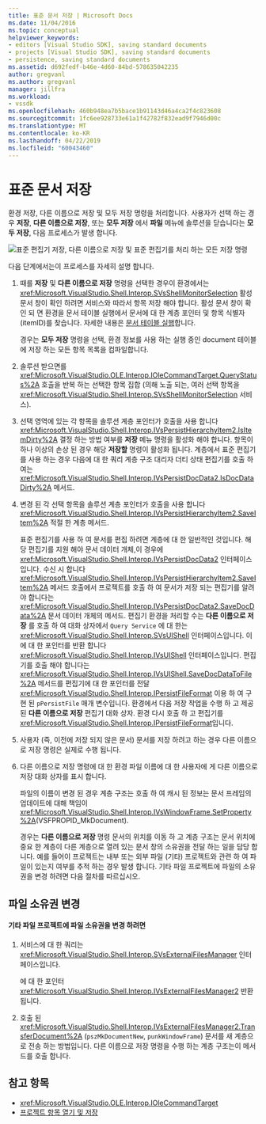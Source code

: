 ```yaml
---
title: 표준 문서 저장 | Microsoft Docs
ms.date: 11/04/2016
ms.topic: conceptual
helpviewer_keywords:
- editors [Visual Studio SDK], saving standard documents
- projects [Visual Studio SDK], saving standard documents
- persistence, saving standard documents
ms.assetid: d692fedf-b46e-4d60-84bd-578635042235
author: gregvanl
ms.author: gregvanl
manager: jillfra
ms.workload:
- vssdk
ms.openlocfilehash: 460b948ea7b5bace1b91143d46a4ca2f4c823608
ms.sourcegitcommit: 1fc6ee928733e61a1f42782f832ead9f7946d00c
ms.translationtype: MT
ms.contentlocale: ko-KR
ms.lasthandoff: 04/22/2019
ms.locfileid: "60043460"
---
```

# <a name="saving-a-standard-document"></a>표준 문서 저장
환경 저장, 다른 이름으로 저장 및 모두 저장 명령을 처리합니다. 사용자가 선택 하는 경우 **저장**, **다른 이름으로 저장**, 또는 **모두 저장** 에서 **파일** 메뉴에 솔루션을 닫습니다는  **모두 저장**, 다음 프로세스가 발생 합니다.

 ![표준 편집기](../../extensibility/internals/media/public.gif "공용") 저장, 다른 이름으로 저장 및 표준 편집기를 처리 하는 모든 저장 명령

 다음 단계에서는이 프로세스를 자세히 설명 합니다.

1. 때를 **저장** 및 **다른 이름으로 저장** 명령을 선택한 경우이 환경에서는 <xref:Microsoft.VisualStudio.Shell.Interop.SVsShellMonitorSelection> 활성 문서 창이 확인 하려면 서비스와 따라서 항목 저장 해야 합니다. 활성 문서 창이 확인 되 면 환경을 문서 테이블 실행에서 문서에 대 한 계층 포인터 및 항목 식별자 (itemID)를 찾습니다. 자세한 내용은 [문서 테이블 실행](../../extensibility/internals/running-document-table.md)합니다.

    경우는 **모두 저장** 명령을 선택, 환경 정보를 사용 하는 실행 중인 document 테이블에 저장 하는 모든 항목 목록을 컴파일합니다.

2. 솔루션 받으면를 <xref:Microsoft.VisualStudio.OLE.Interop.IOleCommandTarget.QueryStatus%2A> 호출을 반복 하는 선택한 항목 집합 (의해 노출 되는, 여러 선택 항목을 <xref:Microsoft.VisualStudio.Shell.Interop.SVsShellMonitorSelection> 서비스).

3. 선택 영역에 있는 각 항목을 솔루션 계층 포인터가 호출을 사용 합니다 <xref:Microsoft.VisualStudio.Shell.Interop.IVsPersistHierarchyItem2.IsItemDirty%2A> 결정 하는 방법 여부를 **저장** 메뉴 명령을 활성화 해야 합니다. 항목이 하나 이상의 손상 된 경우 해당 **저장할** 명령이 활성화 됩니다. 계층에서 표준 편집기를 사용 하는 경우 다음에 대 한 쿼리 계층 구조 대리자 더티 상태 편집기를 호출 하 여는 <xref:Microsoft.VisualStudio.Shell.Interop.IVsPersistDocData2.IsDocDataDirty%2A> 메서드.

4. 변경 된 각 선택 항목을 솔루션 계층 포인터가 호출을 사용 합니다 <xref:Microsoft.VisualStudio.Shell.Interop.IVsPersistHierarchyItem2.SaveItem%2A> 적절 한 계층 메서드.

    표준 편집기를 사용 하 여 문서를 편집 하려면 계층에 대 한 일반적인 것입니다. 해당 편집기를 지원 해야 문서 데이터 개체,이 경우에 <xref:Microsoft.VisualStudio.Shell.Interop.IVsPersistDocData2> 인터페이스입니다. 수신 시 합니다 <xref:Microsoft.VisualStudio.Shell.Interop.IVsPersistHierarchyItem2.SaveItem%2A> 메서드 호출에서 프로젝트를 호출 하 여 문서가 저장 되는 편집기를 알려야 합니다는 <xref:Microsoft.VisualStudio.Shell.Interop.IVsPersistDocData2.SaveDocData%2A> 문서 데이터 개체의 메서드. 편집기 환경을 처리할 수는 **다른 이름으로 저장** 를 호출 하 여 대화 상자에서 `Query Service` 에 대 한는 <xref:Microsoft.VisualStudio.Shell.Interop.SVsUIShell> 인터페이스입니다. 이에 대 한 포인터를 반환 합니다 <xref:Microsoft.VisualStudio.Shell.Interop.IVsUIShell> 인터페이스입니다. 편집기를 호출 해야 합니다는 <xref:Microsoft.VisualStudio.Shell.Interop.IVsUIShell.SaveDocDataToFile%2A> 메서드를 편집기에 대 한 포인터를 전달 <xref:Microsoft.VisualStudio.Shell.Interop.IPersistFileFormat> 이용 하 여 구현 된 `pPersistFile` 매개 변수입니다. 환경에서 다음 저장 작업을 수행 하 고 제공 된 **다른 이름으로 저장** 편집기 대화 상자. 환경 다시 호출 하 고 편집기를 <xref:Microsoft.VisualStudio.Shell.Interop.IPersistFileFormat>입니다.

5. 사용자 (즉, 이전에 저장 되지 않은 문서) 문서를 저장 하려고 하는 경우 다른 이름으로 저장 명령은 실제로 수행 됩니다.

6. 다른 이름으로 저장 명령에 대 한 환경 파일 이름에 대 한 사용자에 게 다른 이름으로 저장 대화 상자를 표시 합니다.

    파일의 이름이 변경 된 경우 계층 구조는 호출 하 여 캐시 된 정보는 문서 프레임의 업데이트에 대해 책임이 <xref:Microsoft.VisualStudio.Shell.Interop.IVsWindowFrame.SetProperty%2A>(VSFPROPID_MkDocument).

   경우는 **다른 이름으로 저장** 명령 문서의 위치를 이동 하 고 계층 구조는 문서 위치에 중요 한 계층이 다른 계층으로 열려 있는 문서 창의 소유권을 전달 하는 일을 담당 합니다. 예를 들어이 프로젝트는 내부 또는 외부 파일 (기타) 프로젝트와 관련 하 여 파일이 있는지 여부를 추적 하는 경우 발생 합니다. 기타 파일 프로젝트에 파일의 소유권을 변경 하려면 다음 절차를 따르십시오.

## <a name="changing-file-ownership"></a>파일 소유권 변경

#### <a name="to-change-file-ownership-to-the-miscellaneous-files-project"></a>기타 파일 프로젝트에 파일 소유권을 변경 하려면

1. 서비스에 대 한 쿼리는 <xref:Microsoft.VisualStudio.Shell.Interop.SVsExternalFilesManager> 인터페이스입니다.

     에 대 한 포인터 <xref:Microsoft.VisualStudio.Shell.Interop.IVsExternalFilesManager2> 반환 됩니다.

2. 호출 된 <xref:Microsoft.VisualStudio.Shell.Interop.IVsExternalFilesManager2.TransferDocument%2A> (`pszMkDocumentNew`, `punkWindowFrame`) 문서를 새 계층으로 전송 하는 방법입니다. 다른 이름으로 저장 명령을 수행 하는 계층 구조는이 메서드를 호출 합니다.

## <a name="see-also"></a>참고 항목
- <xref:Microsoft.VisualStudio.OLE.Interop.IOleCommandTarget>
- [프로젝트 항목 열기 및 저장](../../extensibility/internals/opening-and-saving-project-items.md)